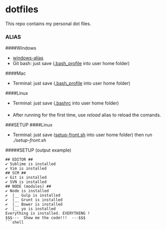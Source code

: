 # dotfiles
This repo contains my personal dot files.

### ALIAS
####Windows
* [windows-alias](windows.md)
* Git bash: just save ([.bash_profile](.bash_profile) into user home folder)

####Mac
* Terminal: just save ([.bash_profile](.bash_profile) into user home folder)

####Linux
* Terminal: just save ([.bashrc](.bashrc) into user home folder)

####
* After running for the first time, use _reload_ alias to reload the comands.

###SETUP
####Linux
* Terminal: just save ([setup-front.sh](setup-front.sh) into user home folder)
then run _./setup-front.sh_

#####SETUP (output example)
```shell
## EDITOR ##
✔ Sublime is installed
✔ Vim is installed
## SCM ##
✔ Git is installed
✔ SVN is installed
## NODE (modules) ##
✔ Node is installed
✔  |__ Gulp is installed
✔  |__ Grunt is installed
✔  |__ Bower is installed
✔  |__ yo is installed
Everything is installed. EVERYTHING !
$$$---  Show me the code!!!  ---$$$
```shell
